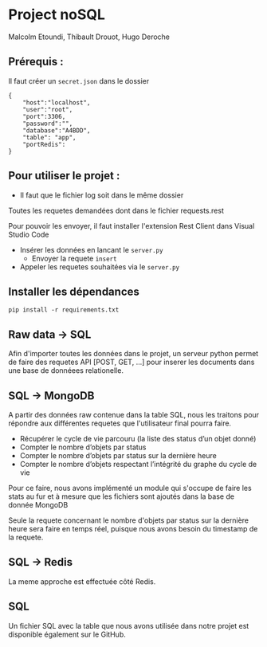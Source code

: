 # Project noSQL

Malcolm Etoundi, Thibault Drouot, Hugo Deroche
## Prérequis :

Il faut créer un `secret.json` dans le dossier

```
{
    "host":"localhost",
    "user":"root",
    "port":3306,
    "password":"",
    "database":"A4BDD",
    "table": "app",
    "portRedis": 
}
```

## Pour utiliser le projet :

* Il faut que le fichier log soit dans le même dossier

Toutes les requetes demandées dont dans le fichier requests.rest

Pour pouvoir les envoyer, il faut installer l'extension Rest Client dans Visual Studio Code

* Insérer les données en lancant le `server.py`
    * Envoyer la requete `insert`
* Appeler les requetes souhaitées via le `server.py`

## Installer les dépendances

```
pip install -r requirements.txt
``` 

## Raw data -> SQL

Afin d'importer toutes les données dans 
le projet, un serveur python permet de faire des requetes API [POST, GET, ...] pour inserer les documents dans une base de donnéees relationelle.

## SQL -> MongoDB

A partir des données raw contenue dans la table SQL, nous les traitons pour répondre aux différentes requetes que l'utilisateur final pourra faire.

* Récupérer le cycle de vie parcouru (la liste des status d’un objet donné)
* Compter le nombre d’objets par status
* Compter le nombre d’objets par status sur la dernière heure
* Compter le nombre d’objets respectant l’intégrité du graphe du cycle de vie

Pour ce faire, nous avons implémenté un module qui s'occupe de faire les stats au fur et à mesure que les fichiers sont ajoutés dans la base de donnée MongoDB

Seule la requete concernant le nombre d'objets par status sur la dernière heure sera faire en temps réel, puisque nous avons besoin du timestamp de la requete.

## SQL -> Redis

La meme approche est effectuée côté Redis.

## SQL

Un fichier SQL avec la table que nous avons utilisée dans notre projet est disponible également sur le GitHub.
